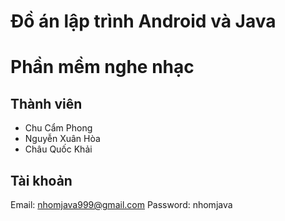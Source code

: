 # Đồ án lập trình Android và Java

# Phần mềm nghe nhạc

## Thành viên
- Chu Cẩm Phong
- Nguyễn Xuân Hòa
- Châu Quốc Khải

## Tài khoản
Email: nhomjava999@gmail.com
Password: nhomjava
